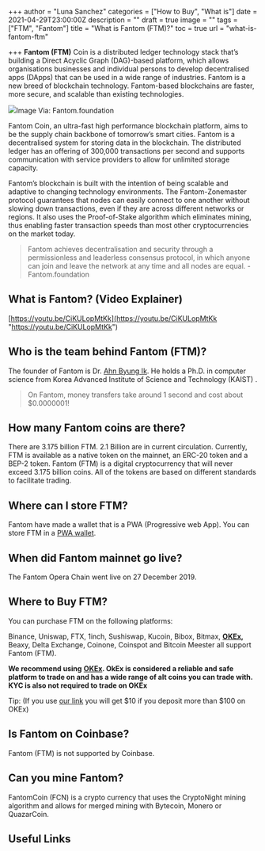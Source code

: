 +++
author = "Luna Sanchez"
categories = ["How to Buy", "What is"]
date = 2021-04-29T23:00:00Z
description = ""
draft = true
image = ""
tags = ["FTM", "Fantom"]
title = "What is Fantom (FTM)?"
toc = true
url = "what-is-fantom-ftm"

+++
**Fantom (FTM)** Coin is a distributed ledger technology stack that’s building a Direct Acyclic Graph (DAG)-based platform, which allows organisations businesses and individual persons to develop decentralised apps (DApps) that can be used in a wide range of industries. Fantom is a new breed of blockchain technology. Fantom-based blockchains are faster, more secure, and scalable than existing technologies.

![](https://fantomfoundation-prod-wp-website.s3.ap-southeast-2.amazonaws.com/wp-content/uploads/2020/04/22185711/fantom-logo-blue.png)Image Via: Fantom.foundation

Fantom Coin, an ultra-fast high performance blockchain platform, aims to be the supply chain backbone of tomorrow’s smart cities. Fantom is a decentralised system for storing data in the blockchain. The distributed ledger has an offering of 300,000 transactions per second and supports communication with service providers to allow for unlimited storage capacity.

Fantom’s blockchain is built with the intention of being scalable and adaptive to changing technology environments. The Fantom-Zonemaster protocol guarantees that nodes can easily connect to one another without slowing down transactions, even if they are across different networks or regions. It also uses the Proof-of-Stake algorithm which eliminates mining, thus enabling faster transaction speeds than most other cryptocurrencies on the market today.

> Fantom achieves decentralisation and security through a permissionless and leaderless consensus protocol, in which anyone can join and leave the network at any time and all nodes are equal. - Fantom.foundation

## What is Fantom? (Video Explainer)

[https://youtu.be/CiKULopMtKk](https://youtu.be/CiKULopMtKk "https://youtu.be/CiKULopMtKk")

## Who is the team behind Fantom (FTM)?

The founder of Fantom is Dr. [Ahn Byung Ik](https://www.linkedin.com/in/ahnbyungik/). He holds a Ph.D. in computer science from Korea Advanced Institute of Science and Technology (KAIST) .

> On Fantom, money transfers take around 1 second and cost about $0.0000001!

## How many Fantom coins are there?

There are 3.175 billion FTM. 2.1 Billion are in current circulation. Currently, FTM is available as a native token on the mainnet, an ERC-20 token and a BEP-2 token. Fantom (FTM) is a digital cryptocurrency that will never exceed 3.175 billion coins. All of the tokens are based on different standards to facilitate trading.

## Where can I store FTM?

Fantom have made a wallet that is a PWA (Progressive web App). You can store FTM in a [PWA wallet](https://pwawallet.fantom.network/#/).

## When did Fantom mainnet go live?

The Fantom Opera Chain went live on 27 December 2019.

## Where to Buy FTM?

You can purchase FTM on the following platforms:

Binance, Uniswap, FTX, 1inch, Sushiswap, Kucoin, Bibox, Bitmax, [**OKEx**](/link/okex)**,** Beaxy, Delta Exchange, Coinone, Coinspot and Bitcoin Meester all support Fantom (FTM).

**We recommend using** [**OKEx**](/link/okex)**.  OkEx is considered a reliable and safe platform to trade on and has a wide range of alt coins you can trade with.  KYC is also not required to trade on OKEx**

Tip: (If you use [our link](/link/okex) you will get $10 if you deposit more than $100 on OKEx)

## Is Fantom on Coinbase?

Fantom (FTM) is not supported by Coinbase.

## Can you mine Fantom?

FantomCoin (FCN) is a crypto currency that uses the CryptoNight mining algorithm and allows for merged mining with Bytecoin, Monero or QuazarCoin.

## Useful Links